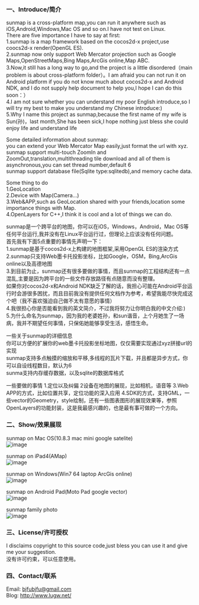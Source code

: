 ### 一、Introduce/简介

sunmap is a cross-platform map,you can run it anywhere such as iOS,Android,Windows,Mac OS and so on.I have not test on Linux.  
There are five importance I have to say at first:  
1.sunmap is a map framework based on the cocos2d-x project,use coocs2d-x render(OpenGL ES).  
2.sunmap now only support Web Mercator projection such as Google Maps,OpenStreetMaps,Bing Maps,ArcGis online,Map ABC.  
3.Now,it still has a long way to go,and the project is a little disordered（main problem is about cross-platform folder）。I am afraid you can not run it on Android platform if you do not know much about cocos2d-x and Android NDK,
and I do not supply help document to help you,I hope I can do this soon：）  
4.I am not sure whether you can understand my poor English introduce,so I will try my best to make you understand my Chinese introduce:)  
5.Why I name this project as sunmap,because the first name of my wife is Sun(孙)，last month,She has been sick,I hope nothing just bless she could enjoy life and understand life  

Some detailed information about sunmap:  
you can extend your Web Mercator Map easily,just format the url with xyz.  
sunmap support multi-touch ZoomIn and ZoomOut,translation,multithreading tile download and all of them is asynchronous,you can set thread number,default 6  
sunmap support database file(Sqlite type:sqlitedb),and memory cache data.  

Some thing to do  
1.GeoLocation  
2.Device with Map(Camera...)  
3.Web&APP,such as GeoLocation shared with your friends,location some importance things with Map.  
4.OpenLayers for C++,I think it is cool and a lot of things we can do.  

sunmap是一个跨平台的地图，你可以在iOS，Windows，Android，Mac OS等任何平台运行,我并没有在Linux平台运行过，但理论上应该没有任何问题。  
首先我有下面5点重要的事情先声明一下：  
1.sunmap是基于cocos2d-x上构建的地图框架,采用OpenGL ES的渲染方式  
2.sunmap只支持Web墨卡托投影坐标，比如Google，OSM，Bing,ArcGis online以及高德地图  
3.到目前为止，sunmap还有很多要做的事情，而且sunmap的工程结构还有一点混乱,主要是因为跨平台的一些文件存放路径有点随意而没有整理。  
如果你对cocos2d-x和Android NDK缺乏了解的话，我担心可能在Android平台运行时会游很多困扰，而且目前我没有提供任何文档作为参考，希望我能尽快完成这个吧（我不喜欢强迫自己做不太有意愿的事情）  
4.我很担心你是否能看到我的英文简介，不过我将努力让你明白我的中文介绍:)  
5.为什么命名为sunmap，因为我的老婆姓孙，和sun谐音，上个月她生了一场病，我并不期望任何事情，只保佑她能够享受生活，感悟生命。  

一些关于sunmap的详细信息  
你可以方便的扩展你的web墨卡托投影坐标地图，仅仅需要实现通过xyz拼接url的实现  
sunmap支持多点触摸的缩放和平移,多线程的瓦片下载，并且都是异步方式，你可以自设线程数目，默认为6  
sunma支持内存缓存数据，以及sqlite的数据库格式  

一些要做的事情
1.定位以及纠偏
2设备在地图的展现，比如相机，语音等
3.Web APP的方式，比如位置共享，定位功能的深入应用
4.SDK的方式，支持GML，一些vector的Geometry，style绘制，还有一些图表图形的展现效果等，参照OpenLayers的功能封装，这是我最感兴趣的，也是最有事可做的一个方向。

### 二、Show/效果展现

 sunmap on Mac OS(10.8.3 mac mini google satelite)  
 ![image](https://github.com/pasu/sunmap/raw/master/images/mac.png)
 
 sunmap on iPad4(AMap)  
 ![image](https://github.com/pasu/sunmap/raw/master/images/ipad4.png)
 
 sunmap on Windows(Win7 64 laptop ArcGis online)  
 ![image](https://github.com/pasu/sunmap/raw/master/images/win7.png)
 
 sunmap on Android Pad(Moto Pad google vector)  
 ![image](https://github.com/pasu/sunmap/raw/master/images/moto.png)
 
 sunmap family photo  
 ![image](https://github.com/pasu/sunmap/raw/master/images/family.png)

### 三、License/许可授权

I disclaims copyright to this source code,just bless you can use it and give me your suggestion.  
没有许可约束，可以任意使用。  

### 四、Contact/联系

Email: bjfubjfu@gmail.com  
Blog:   http://www.lugw.net/  
